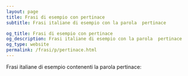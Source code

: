 ```yaml
---
layout: page
title: Frasi di esempio con pertinace 
subtitle: Frasi italiane di esempio con la parola  pertinace

og_title: Frasi di esempio con pertinace 
og_description: Frasi italiane di esempio con la parola  pertinace
og_type: website
permalink: /frasi/p/pertinace.html
---
```


Frasi italiane di esempio contenenti la parola pertinace:


